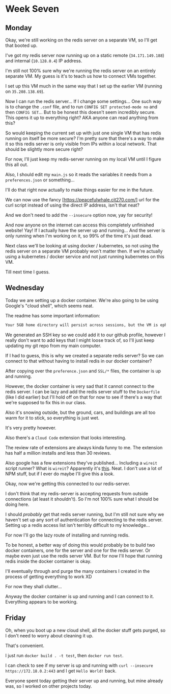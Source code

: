 # Week Seven

## Monday

Okay, we're still working on the redis server on a separate VM, so I'll get that booted up.

I've got my redis server now running up on a static remote (`34.171.149.188`) and internal (`10.128.0.4`) IP address.

I'm still not 100% sure why we're running the redis server on an entirely separate VM. My guess is it's to teach us how to connect VMs together.

I set up this VM much in the same way that I set up the earlier VM (running on `35.208.138.69`).

Now I can run the redis server... If I change some settings... One such way is to change the `.conf` file, and to run `CONFIG SET protected-mode no` and then `CONFIG SET`... But to be honest this doesn't seem incredibly secure. This opens it up to everything right? AKA anyone can read anything from this?

So would keeping the current set up with just one single VM that has redis running on itself be more secure? I'm pretty sure that there's a way to make it so this redis server is only visible from IPs within a local network. That should be slightly more secure right?

For now, I'll just keep my redis-server running on my local VM until I figure this all out.

Also, I should edit my `main.js` so it reads the variables it needs from a `preferences.json` or something...

I'll do that right now actually to make things easier for me in the future.

We can now use the fancy [https://peacefulwhale.cit270.com/] url for the curl script instead of using the direct IP address, isn't that neat?

And we don't need to add the `--insecure` option now, yay for security!

And now anyone on the internet can access this completely unfinished website! Yay! If I actually have the server up and running... And the server is only running when I'm working on it, so 99% of the time it's just dead.

Next class we'll be looking at using docker / kubernetes, so not using the redis server on a separate VM probably won't matter then. If we're actually using a kubernetes / docker service and not just running kubernetes on this VM.

Till next time I guess.

## Wednesday

Today we are setting up a docker container. We're also going to be using Google's "cloud shell", which seems neat.

The readme has some important information:

```txt
Your 5GB home directory will persist across sessions, but the VM is ephemeral and will be reset approximately 20 minutes after your session ends. No system-wide change will persist beyond that.
```

We generated an SSH key so we could add it to our github profile, however I really don't want to add keys that I might loose track of, so I'll just keep updating my git repo from my main computer.

If I had to guess, this is why we created a separate redis server? So we can connect to that without having to install redis in our docker container?

After copying over the `preference.json` and `SSL/*` files, the container is up and running.

However, the docker container is very sad that it cannot connect to the redis server. I can be lazy and add the redis server stuff to the `Dockerfile` (like I did earlier) but I'll hold off on that for now to see if there's a way that we're supposed to fix this in our class.

Also it's snowing outside, but the ground, cars, and buildings are all too warm for it to stick, so everything is just wet.

It's very pretty however.

Also there's a `Cloud Code` extension that looks interesting.

The review rate of extensions are always kinda funny to me. The extension has half a million installs and less than 30 reviews.

Also google has a few extensions they've published... Including a `wireit` script runner? What is `wireit`? Apparently it's [this](https://github.com/google/wireit). Neat. I don't use a lot of NPM stuff, but if I ever do maybe I'll give this a look.

Okay, now we're getting this connected to our redis-server.

I don't think that my redis-server is accepting requests from outside connections (at least it shouldn't). So I'm not 100% sure what I should be doing here.

I should *probably* get that redis server running, but I'm still not sure why we haven't set up any sort of authentication for connecting to the redis server. Setting up a redis access list isn't terribly difficult to my knowledge...

For now I'll go the lazy route of installing and running redis.

To be honest, a better way of doing this would probably be to build two docker containers, one for the server and one for the redis server. Or maybe even just use the redis server VM. But for now I'll hope that running redis inside the docker container is okay.

I'll eventually through and purge the many containers I created in the process of getting everything to work XD

For now they shall clutter...

Anyway the docker container is up and running and I can connect to it. Everything appears to be working.

## Friday

Oh, when you boot up a new cloud shell, all the docker stuff gets purged, so I don't need to worry about cleaning it up.

That's convenient.

I just run `docker build . -t test`, then `docker run test`.

I can check to see if my server is up and running with `curl --insecure https://172.18.0.2:443` and I get `Hello World!` back.

Everyone spent today getting their server up and running, but mine already was, so I worked on other projects today.
